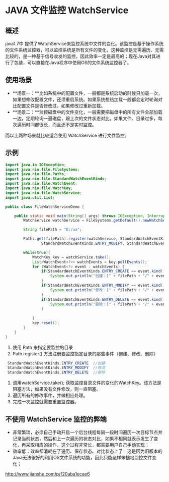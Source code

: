 # JAVA 文件监控 WatchService

## 概述

java1.7中 提供了WatchService来监控系统中文件的变化。该监控是基于操作系统的文件系统监控器，可以监控系统是所有文件的变化，这种监控是无需遍历、无需比较的，是一种基于信号收发的监控，因此效率一定是最高的；现在Java对其进行了包装，可以直接在Java程序中使用OS的文件系统监控器了。

## 使用场景

- **场景一：**比如系统中的配置文件，一般都是系统启动的时候只加载一次，如果想修改配置文件，还须重启系统。如果系统想热加载一般都会定时轮询对比配置文件是否修改过，如果修改过重新加载。
- **场景二：**监控磁盘中的文件变化，一般需要把磁盘中的所有文件全部加载一边，定期轮询一遍磁盘，跟上次的文件状态对比。如果文件、目录过多，每次遍历时间都很长，而且还不是实时监控。

而以上两种场景就比较适合使用 WatchService 进行文件监控。

## 示例

```Java
import java.io.IOException;
import java.nio.file.FileSystems;
import java.nio.file.Paths;
import java.nio.file.StandardWatchEventKinds;
import java.nio.file.WatchEvent;
import java.nio.file.WatchKey;
import java.nio.file.WatchService;
import java.util.List;

public class FileWatchServiceDemo {

    public static void main(String[] args) throws IOException, InterruptedException {
        WatchService watchService = FileSystems.getDefault().newWatchService();

        String filePath = "D:/aa";

        Paths.get(filePath).register(watchService, StandardWatchEventKinds.ENTRY_CREATE,
                StandardWatchEventKinds.ENTRY_MODIFY, StandardWatchEventKinds.ENTRY_DELETE);

        while(true){
            WatchKey key = watchService.take();
            List<WatchEvent<?>> watchEvents = key.pollEvents();
            for (WatchEvent<?> event : watchEvents) {
                if(StandardWatchEventKinds.ENTRY_CREATE == event.kind()){
                    System.out.println("创建：[" + filePath + "/" + event.context() + "]");
                }
                if(StandardWatchEventKinds.ENTRY_MODIFY == event.kind()){
                    System.out.println("修改：[" + filePath + "/" + event.context() + "]");
                }
                if(StandardWatchEventKinds.ENTRY_DELETE == event.kind()){
                    System.out.println("删除：[" + filePath + "/" + event.context() + "]");
                }
                
            }
            key.reset();
        }
    }
}

```

1. 使用 Path 来指定要监控的目录
2. Path.register() 方法注册要监控指定目录的那些事件（创建、修改、删除）

```Java
 StandardWatchEventKinds.ENTRY_CREATE  //创建
 StandardWatchEventKinds.ENTRY_MODIFY  //修改
 StandardWatchEventKinds.ENTRY_DELETE  //删除
```

1. 调用watchService.take(); 获取监控目录文件的变化的WatchKey。该方法是阻塞方法，如果没有文件修改，则一直阻塞。
2. 遍历所有的修改事件，并做相应处理。
3. 完成一次监控就需要重置监控器。

## 不使用 WatchService 监控的弊端

- 非常繁琐，必须自己手动开启一个后台线程每隔一段时间遍历一次目标节点并记录当前状态，然后和上一次遍历的状态对比，如果不相同就表示发生了变化，再采取相应的操作，这个过程非常长，都需要用户自己手动实现；
- 效率低：效率都消耗在了遍历、保存状态、对比状态上了！这是因为旧版本的Java无法很好的利用OS文件系统的功能，因此只能这样笨拙地监控文件变化；

http://www.jianshu.com/p/f20aba1ecae6